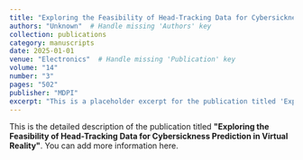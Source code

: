 ```yaml
---
title: "Exploring the Feasibility of Head-Tracking Data for Cybersickness Prediction in Virtual Reality"
authors: "Unknown"  # Handle missing 'Authors' key
collection: publications
category: manuscripts
date: 2025-01-01
venue: "Electronics"  # Handle missing 'Publication' key
volume: "14"
number: "3"
pages: "502"
publisher: "MDPI"
excerpt: "This is a placeholder excerpt for the publication titled 'Exploring the Feasibility of Head-Tracking Data for Cybersickness Prediction in Virtual Reality'."
---
```


This is the detailed description of the publication titled **"Exploring the Feasibility of Head-Tracking Data for Cybersickness Prediction in Virtual Reality"**. You can add more information here.
